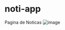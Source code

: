 # noti-app
Pagina de Noticas
![image](https://user-images.githubusercontent.com/81529247/211960110-b8fceced-a862-4b3c-b497-d2fcf6558f6c.png)
